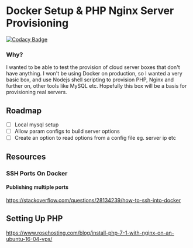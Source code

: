 # Docker Setup & PHP Nginx Server Provisioning

[![Codacy Badge](https://api.codacy.com/project/badge/Grade/ac8b484e13b24c9286eb92dd358f9455)](https://www.codacy.com/app/gemmadlou/Node-Nginx-PHP-Shell-Script?utm_source=github.com&amp;utm_medium=referral&amp;utm_content=gemmadlou/Node-Nginx-PHP-Shell-Script&amp;utm_campaign=Badge_Grade)

### Why?

I wanted to be able to test the provision of cloud server boxes that don't have anything. I won't be using Docker on production, so I wanted a very basic box, and use Nodejs shell scripting to provision PHP, Nginx and further on, other tools like MySQL etc. Hopefully this box will be a basis for provisioning real servers.

## Roadmap

- [ ] Local mysql setup
- [ ] Allow param configs to build server options
- [ ] Create an option to read options from a config file eg. server ip etc

## Resources

### SSH Ports On Docker


#### Publishing multiple ports  
https://stackoverflow.com/questions/28134239/how-to-ssh-into-docker

## Setting Up PHP
https://www.rosehosting.com/blog/install-php-7-1-with-nginx-on-an-ubuntu-16-04-vps/
